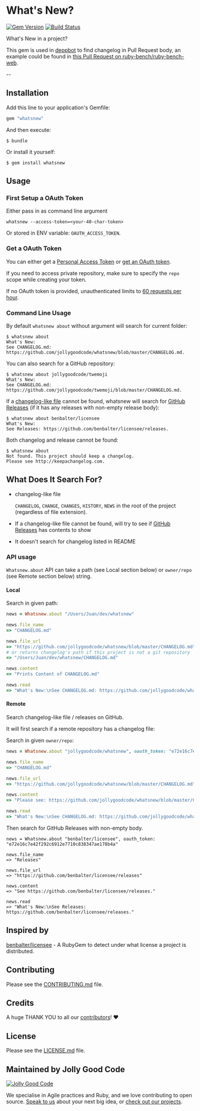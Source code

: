 # What's New?

[![Gem Version](https://badge.fury.io/rb/whatsnew.svg)](http://badge.fury.io/rb/whatsnew)
[![Build Status](https://travis-ci.org/jollygoodcode/whatsnew.svg?branch=master)](https://travis-ci.org/jollygoodcode/whatsnew)

What's New in a project?

This gem is used in [deppbot](https://www.deppbot.com) to find changelog in Pull Request body, an example could be found in [this Pull Request on ruby-bench/ruby-bench-web](https://github.com/ruby-bench/ruby-bench-web/pull/122).

--

## Installation

Add this line to your application's Gemfile:

```ruby
gem "whatsnew"
```

And then execute:

```
$ bundle
```

Or install it yourself:

```
$ gem install whatsnew
```

## Usage

### First Setup a OAuth Token

Either pass in as command line argument

```
whatsnew --access-token=<your-40-char-token>
```

Or stored in ENV variable: `OAUTH_ACCESS_TOKEN`.

### Get a OAuth Token

You can either get a [Personal Access Token](https://help.github.com/articles/creating-an-access-token-for-command-line-use/) or [get an OAuth token](https://developer.github.com/v3/oauth).

If you need to access private repository, make sure to specify the `repo` scope while creating your token.

If no OAuth token is provided, unauthenticated limits to [60 requests per hour](https://developer.github.com/v3/#rate-limiting).

### Command Line Usage

By default `whatsnew about` without argument will search for current folder:

```
$ whatsnew about
What's New:
See CHANGELOG.md: https://github.com/jollygoodcode/whatsnew/blob/master/CHANGELOG.md.
```

You can also search for a GitHub repository:

```
$ whatsnew about jollygoodcode/twemoji
What's New:
See CHANGELOG.md: https://github.com/jollygoodcode/twemoji/blob/master/CHANGELOG.md.
```

If a [changelog-like file](#what-does-it-search-for) cannot be found, whatsnew will search for [GitHub Releases](https://github.com/blog/1547-release-your-software) (if it has any releases with non-empty release body):

```
$ whatsnew about benbalter/licensee
What's New:
See Releases: https://github.com/benbalter/licensee/releases.
```

Both changelog and release cannot be found:

```
$ whatsnew about
Not found. This project should keep a changelog.
Please see http://keepachangelog.com.
```

## What Does It Search For?

* changelog-like file

  `CHANGELOG`, `CHANGE`, `CHANGES`, `HISTORY`, `NEWS` in the root of the project (regardless of file extension).

* If a changelog-like file cannot be found, will try to see if [GitHub Releases](https://github.com/blog/1547-release-your-software) has contents to show

* It doesn't search for changelog listed in README

### API usage

`Whatsnew.about` API can take a path (see Local section below) or `owner/repo` (see Remote section below) string.

#### Local

Search in given path:

```ruby
news = Whatsnew.about "/Users/Juan/dev/whatsnew"

news.file_name
=> "CHANGELOG.md"

news.file_url
=> "https://github.com/jollygoodcode/whatsnew/blob/master/CHANGELOG.md"
# or returns changelog's path if this project is not a git repository
=> "/Users/Juan/dev/whatsnew/CHANGELOG.md"

news.content
=> "Prints Content of CHANGELOG.md"

news.read
=> "What's New:\nSee CHANGELOG.md: https://github.com/jollygoodcode/whatsnew/blob/master/CHANGELOG.md."
```

#### Remote

Search changelog-like file / releases on GitHub.

It will first search if a remote repository has a changelog file:

Search in given `owner/repo`:

```ruby
news = Whatsnew.about "jollygoodcode/whatsnew", oauth_token: "e72e16c7e42f292c6912e7710c838347ae178b4a"

news.file_name
=> "CHANGELOG.md"

news.file_url
=> "https://github.com/jollygoodcode/whatsnew/blob/master/CHANGELOG.md"

news.content
=> "Please see: https://github.com/jollygoodcode/whatsnew/blob/master/CHANGELOG.md."

news.read
=> "What's New:\nSee CHANGELOG.md: https://github.com/jollygoodcode/whatsnew/blob/master/CHANGELOG.md."
```

Then search for GitHub Releases with non-empty body.

```
news = Whatsnew.about "benbalter/licensee", oauth_token: "e72e16c7e42f292c6912e7710c838347ae178b4a"

news.file_name
=> "Releases"

news.file_url
=> "https://github.com/benbalter/licensee/releases"

news.content
=> "See https://github.com/benbalter/licensee/releases."

news.read
=> "What's New:\nSee Releases: https://github.com/benbalter/licensee/releases."
```

## Inspired by

[benbalter/licensee](https://github.com/benbalter/licensee) - A RubyGem to detect under what license a project is distributed.

## Contributing

Please see the [CONTRIBUTING.md](/CONTRIBUTING.md) file.

## Credits

A huge THANK YOU to all our [contributors](https://github.com/jollygoodcode/whatsnew/graphs/contributors)! :heart:

## License

Please see the [LICENSE.md](/LICENSE.md) file.

## Maintained by Jolly Good Code

[![Jolly Good Code](https://cloud.githubusercontent.com/assets/1000669/9362336/72f9c406-46d2-11e5-94de-5060e83fcf83.jpg)](http://www.jollygoodcode.com)

We specialise in Agile practices and Ruby, and we love contributing to open source. [Speak to us](http://www.jollygoodcode.com/#get-in-touch) about your next big idea, or [check out our projects](http://www.jollygoodcode.com/open-source).
